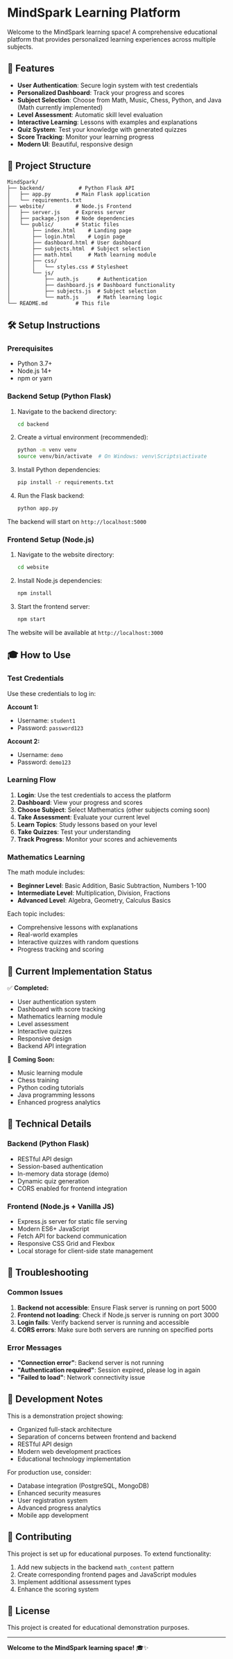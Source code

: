 # MindSpark Learning Platform

Welcome to the MindSpark learning space! A comprehensive educational platform that provides personalized learning experiences across multiple subjects.

## 🚀 Features

- **User Authentication**: Secure login system with test credentials
- **Personalized Dashboard**: Track your progress and scores
- **Subject Selection**: Choose from Math, Music, Chess, Python, and Java (Math currently implemented)
- **Level Assessment**: Automatic skill level evaluation
- **Interactive Learning**: Lessons with examples and explanations
- **Quiz System**: Test your knowledge with generated quizzes
- **Score Tracking**: Monitor your learning progress
- **Modern UI**: Beautiful, responsive design

## 📁 Project Structure

```
MindSpark/
├── backend/           # Python Flask API
│   ├── app.py        # Main Flask application
│   └── requirements.txt
├── website/          # Node.js Frontend
│   ├── server.js     # Express server
│   ├── package.json  # Node dependencies
│   └── public/       # Static files
│       ├── index.html    # Landing page
│       ├── login.html    # Login page
│       ├── dashboard.html # User dashboard
│       ├── subjects.html  # Subject selection
│       ├── math.html     # Math learning module
│       ├── css/
│       │   └── styles.css # Stylesheet
│       └── js/
│           ├── auth.js      # Authentication
│           ├── dashboard.js # Dashboard functionality
│           ├── subjects.js  # Subject selection
│           └── math.js      # Math learning logic
└── README.md         # This file
```

## 🛠️ Setup Instructions

### Prerequisites

- Python 3.7+
- Node.js 14+
- npm or yarn

### Backend Setup (Python Flask)

1. Navigate to the backend directory:
   ```bash
   cd backend
   ```

2. Create a virtual environment (recommended):
   ```bash
   python -m venv venv
   source venv/bin/activate  # On Windows: venv\Scripts\activate
   ```

3. Install Python dependencies:
   ```bash
   pip install -r requirements.txt
   ```

4. Run the Flask backend:
   ```bash
   python app.py
   ```

The backend will start on `http://localhost:5000`

### Frontend Setup (Node.js)

1. Navigate to the website directory:
   ```bash
   cd website
   ```

2. Install Node.js dependencies:
   ```bash
   npm install
   ```

3. Start the frontend server:
   ```bash
   npm start
   ```

The website will be available at `http://localhost:3000`

## 🎓 How to Use

### Test Credentials

Use these credentials to log in:

**Account 1:**
- Username: `student1`
- Password: `password123`

**Account 2:**
- Username: `demo`
- Password: `demo123`

### Learning Flow

1. **Login**: Use the test credentials to access the platform
2. **Dashboard**: View your progress and scores
3. **Choose Subject**: Select Mathematics (other subjects coming soon)
4. **Take Assessment**: Evaluate your current level
5. **Learn Topics**: Study lessons based on your level
6. **Take Quizzes**: Test your understanding
7. **Track Progress**: Monitor your scores and achievements

### Mathematics Learning

The math module includes:

- **Beginner Level**: Basic Addition, Basic Subtraction, Numbers 1-100
- **Intermediate Level**: Multiplication, Division, Fractions
- **Advanced Level**: Algebra, Geometry, Calculus Basics

Each topic includes:
- Comprehensive lessons with explanations
- Real-world examples
- Interactive quizzes with random questions
- Progress tracking and scoring

## 🎯 Current Implementation Status

✅ **Completed:**
- User authentication system
- Dashboard with score tracking
- Mathematics learning module
- Level assessment
- Interactive quizzes
- Responsive design
- Backend API integration

🚧 **Coming Soon:**
- Music learning module
- Chess training
- Python coding tutorials
- Java programming lessons
- Enhanced progress analytics

## 🔧 Technical Details

### Backend (Python Flask)
- RESTful API design
- Session-based authentication
- In-memory data storage (demo)
- Dynamic quiz generation
- CORS enabled for frontend integration

### Frontend (Node.js + Vanilla JS)
- Express.js server for static file serving
- Modern ES6+ JavaScript
- Fetch API for backend communication
- Responsive CSS Grid and Flexbox
- Local storage for client-side state management

## 🐛 Troubleshooting

### Common Issues

1. **Backend not accessible**: Ensure Flask server is running on port 5000
2. **Frontend not loading**: Check if Node.js server is running on port 3000
3. **Login fails**: Verify backend server is running and accessible
4. **CORS errors**: Make sure both servers are running on specified ports

### Error Messages

- **"Connection error"**: Backend server is not running
- **"Authentication required"**: Session expired, please log in again
- **"Failed to load"**: Network connectivity issue

## 📝 Development Notes

This is a demonstration project showing:
- Organized full-stack architecture
- Separation of concerns between frontend and backend
- RESTful API design
- Modern web development practices
- Educational technology implementation

For production use, consider:
- Database integration (PostgreSQL, MongoDB)
- Enhanced security measures
- User registration system
- Advanced progress analytics
- Mobile app development

## 🤝 Contributing

This project is set up for educational purposes. To extend functionality:

1. Add new subjects in the backend `math_content` pattern
2. Create corresponding frontend pages and JavaScript modules
3. Implement additional assessment types
4. Enhance the scoring system

## 📜 License

This project is created for educational demonstration purposes.

---

**Welcome to the MindSpark learning space!** 🎓✨
